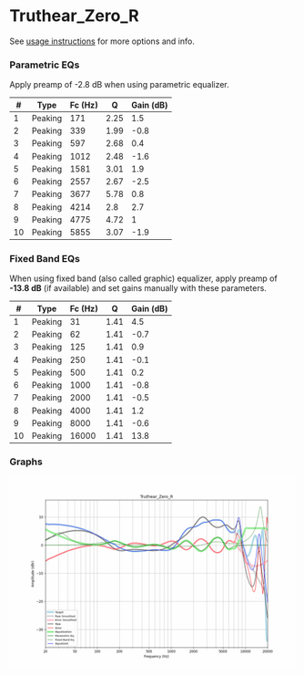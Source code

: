 # Truthear_Zero_R
See [usage instructions](https://github.com/jaakkopasanen/AutoEq#usage) for more options and info.

### Parametric EQs
Apply preamp of -2.8 dB when using parametric equalizer.

|   # | Type    |   Fc (Hz) |    Q |   Gain (dB) |
|-----|---------|-----------|------|-------------|
|   1 | Peaking |       171 | 2.25 |         1.5 |
|   2 | Peaking |       339 | 1.99 |        -0.8 |
|   3 | Peaking |       597 | 2.68 |         0.4 |
|   4 | Peaking |      1012 | 2.48 |        -1.6 |
|   5 | Peaking |      1581 | 3.01 |         1.9 |
|   6 | Peaking |      2557 | 2.67 |        -2.5 |
|   7 | Peaking |      3677 | 5.78 |         0.8 |
|   8 | Peaking |      4214 | 2.8  |         2.7 |
|   9 | Peaking |      4775 | 4.72 |         1   |
|  10 | Peaking |      5855 | 3.07 |        -1.9 |

### Fixed Band EQs
When using fixed band (also called graphic) equalizer, apply preamp of **-13.8 dB** (if available) and set gains manually with these parameters.

|   # | Type    |   Fc (Hz) |    Q |   Gain (dB) |
|-----|---------|-----------|------|-------------|
|   1 | Peaking |        31 | 1.41 |         4.5 |
|   2 | Peaking |        62 | 1.41 |        -0.7 |
|   3 | Peaking |       125 | 1.41 |         0.9 |
|   4 | Peaking |       250 | 1.41 |        -0.1 |
|   5 | Peaking |       500 | 1.41 |         0.2 |
|   6 | Peaking |      1000 | 1.41 |        -0.8 |
|   7 | Peaking |      2000 | 1.41 |        -0.5 |
|   8 | Peaking |      4000 | 1.41 |         1.2 |
|   9 | Peaking |      8000 | 1.41 |        -0.6 |
|  10 | Peaking |     16000 | 1.41 |        13.8 |

### Graphs
![](./Truthear_Zero_R.png)
